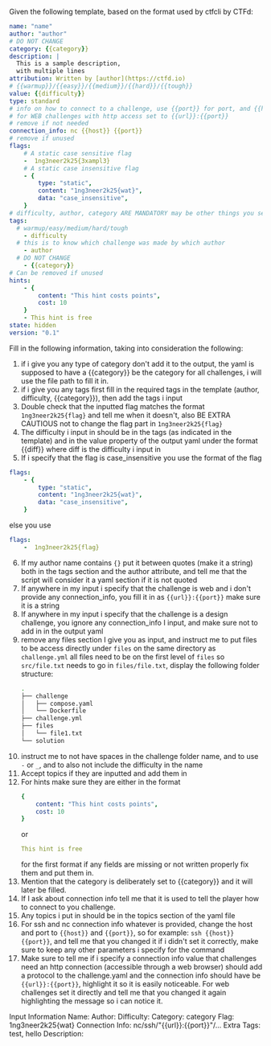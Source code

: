 
Given the following template, based on the format used by ctfcli by CTFd:
```yaml
name: "name"
author: "author"
# DO NOT CHANGE
category: {{category}}
description: |
  This is a sample description, 
  with multiple lines
attribution: Written by [author](https://ctfd.io)
# {{warmup}}/{{easy}}/{{medium}}/{{hard}}/{{tough}}
value: {{difficulty}}
type: standard
# info on how to connect to a challenge, use {{port}} for port, and {{host}} for host
# for WEB challenges with http access set to {{url}}:{{port}}
# remove if not needed
connection_info: nc {{host}} {{port}}
# remove if unused
flags:
    # A static case sensitive flag
    -  1ng3neer2k25{3xampl3}
    # A static case insensitive flag
    - {
        type: "static",
        content: "1ng3neer2k25{wat}",
        data: "case_insensitive",
    }
# difficulty, author, category ARE MANDATORY may be other things you see fit
tags:
  # warmup/easy/medium/hard/tough
    - difficulty
  # this is to know which challenge was made by which author
    - author
  # DO NOT CHANGE
    - {{category}}
# Can be removed if unused
hints:
    - {
        content: "This hint costs points",
        cost: 10
    }
    - This hint is free
state: hidden
version: "0.1"
```
Fill in the following information, taking into consideration the following:
1. if i give you any type of category don't add it to the output, the yaml is supposed to have a {{category}} be 
the category for all challenges, i will use the file path to fill it in.
2. if i give you any tags first fill in the required tags in the template (author, difficulty, {{category}}), 
then add the tags i input
3. Double check that the inputted flag matches the format `1ng3neer2k25{flag}` and tell me 
when it doesn't, also BE EXTRA CAUTIOUS not to change the flag part in `1ng3neer2k25{flag}`
4. The difficulty i input in should be in the tags (as indicated in the template) and in the 
value property of the output yaml under the format {{diff}} where diff is the difficulty i input in
5. If i specify that the flag is case_insensitive you use the format of the flag
```yaml
flags:
    - {
        type: "static",
        content: "1ng3neer2k25{wat}",
        data: "case_insensitive",
    }
```
else you use
```yaml
flags:
    -  1ng3neer2k25{flag}
```
6. If my author name contains `{}` put it between quotes (make it a string) both in the tags section and 
the author attribute, and tell me that the script will consider it a yaml section if it is not quoted
7. If anywhere in my input i specify that the challenge is web and i don't provide any 
connection_info, you fill it in as `{{url}}:{{port}}` make sure it is a string
8. If anywhere in my input i specify that the challenge is a design challenge, 
you ignore any connection_info I input, and make sure not to add in in the output yaml
9. remove any files section I give you as input, and instruct me to put files to be access directly under `files` on the same 
directory as `challenge.yml` all files need to be on the first level of `files` so `src/file.txt` needs to go in `files/file.txt`, 
display the following folder structure:
    ```bash
    .
    ├── challenge
    │   ├── compose.yaml
    │   └── Dockerfile
    ├── challenge.yml
    ├── files
    │   └── file1.txt
    └── solution
    ```
10. instruct me to not have spaces in the challenge folder name, and to use 
`-` or `_`, and to also not include the difficulty in the name
11. Accept topics if they are inputted and add them in
12. For hints make sure they are either in the format
    ```yaml
    {
        content: "This hint costs points",
        cost: 10
    }
    ```
    or 
    ```yaml
    This hint is free
    ```
    for the first format if any fields are missing or not written properly fix them and put them in.
13. Mention that the category is deliberately set to {{category}} and it will later be filled.
14. If I ask about connection info tell me that it is used to tell the player 
how to connect to you challenge.
15. Any topics i put in should be in the topics section of the yaml file
16. For ssh and nc connection info whatever is provided, change the host and port to `{{host}}` and `{{port}}`, so for example: 
`ssh {{host}} {{port}}`, and tell me that you changed it if i didn't set it correctly, make sure to keep 
any other parameters i specify for the command
17. Make sure to tell me if i specify a connection info value that challenges need an http connection 
(accessible through a web browser) should add a protocol to the challenge.yaml and the connection info 
should have be `{{url}}:{{port}}`, highlight it so it is easily noticeable. For web challenges set it directly 
and tell me that you changed it again highlighting the message so i can notice it.

Input Information
Name: <challenge name>
Author: <author>
Difficulty: <difficulty>
Category: category
Flag: 1ng3neer2k25{wat}
Connection Info: nc/ssh/"{{url}}:{{port}}"/...
Extra Tags: test, hello
Description: <text>

